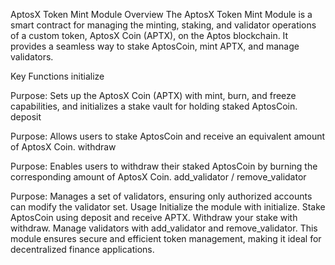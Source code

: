 AptosX Token Mint Module
Overview
The AptosX Token Mint Module is a smart contract for managing the minting, staking, and validator operations of a custom token, AptosX Coin (APTX), on the Aptos blockchain. It provides a seamless way to stake AptosCoin, mint APTX, and manage validators.

Key Functions
initialize

Purpose: Sets up the AptosX Coin (APTX) with mint, burn, and freeze capabilities, and initializes a stake vault for holding staked AptosCoin.
deposit

Purpose: Allows users to stake AptosCoin and receive an equivalent amount of AptosX Coin.
withdraw

Purpose: Enables users to withdraw their staked AptosCoin by burning the corresponding amount of AptosX Coin.
add_validator / remove_validator

Purpose: Manages a set of validators, ensuring only authorized accounts can modify the validator set.
Usage
Initialize the module with initialize.
Stake AptosCoin using deposit and receive APTX.
Withdraw your stake with withdraw.
Manage validators with add_validator and remove_validator.
This module ensures secure and efficient token management, making it ideal for decentralized finance applications.
